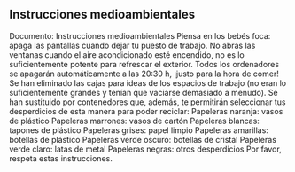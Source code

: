 ## Instrucciones medioambientales
Documento: Instrucciones medioambientales
Piensa en los bebés foca: apaga las pantallas cuando dejar tu puesto de trabajo.
No abras las ventanas cuando el aire acondicionado esté encendido, no es lo suficientemente potente para refrescar el exterior.
Todos los ordenadores se apagarán automáticamente a las 20:30 h, ¡justo para la hora de comer!
Se han eliminado las cajas para ideas de los espacios de trabajo (no eran lo suficientemente grandes y tenían que vaciarse demasiado a menudo). Se han sustituido por contenedores que, además, te permitirán seleccionar tus desperdicios de esta manera para poder reciclar:
Papeleras naranja: vasos de plástico
Papeleras marrones: vasos de cartón
Papeleras blancas: tapones de plástico
Papeleras grises: papel limpio
Papeleras amarillas: botellas de plástico
Papeleras verde oscuro: botellas de cristal
Papeleras verde claro: latas de metal
Papeleras negras: otros desperdicios
Por favor, respeta estas instrucciones.
